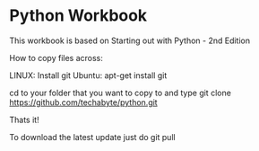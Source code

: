 Python Workbook
======

This workbook is based on Starting out with Python - 2nd Edition

How to copy files across:

LINUX:
Install git
Ubuntu: apt-get install git

cd to your folder that you want to copy to and type
git clone https://github.com/techabyte/python.git

Thats it!

To download the latest update just do
git pull
